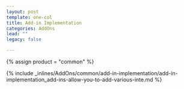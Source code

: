 ```yaml
---
layout: post
template: one-col
title: Add-in Implementation
categories: AddOns
lead: ""
legacy: false

---
```

{% assign product = "common" %}

{% include _inlines/AddOns/common/add-in-implementation/add-in-implementation_add-ins-allow-you-to-add-various-inte.md %}
